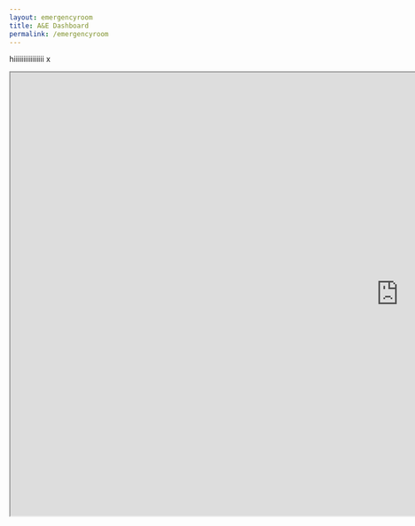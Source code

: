 ```yaml
---
layout: emergencyroom
title: A&E Dashboard
permalink: /emergencyroom
---
```


hiiiiiiiiiiiiiiii x 
<p> <iframe src="https://public.tableau.com/views/AccidentandEmergency6/Dashboard2new?:showVizHome=no&embed=true" width="1400" height="800"></iframe> </p>
